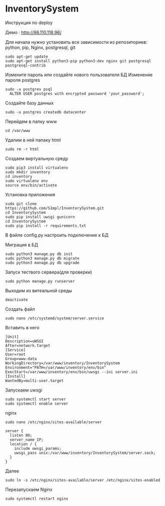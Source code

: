 # InventorySystem
Инструкция по deploy

Демо : <a href='http://86.110.118.96/'>http://86.110.118.96/</a>

Для начала нужно установить все зависимости из репозиториев: python, pip, Nginx, postgresql, git

```
sudo apt-get update
sudo apt-get install python3-pip python3-dev nginx git postgresql postgresql-contrib
```

Измените пароль или создайте нового пользователя БД
Изменение пароля postgres

```
sudo -u postgres psql
  ALTER USER postgres with encrypted password 'your_password';
```

Создайте базу данных

```
sudo -u postgres createdb datacenter
```

Перейдем в папку www
```
cd /var/www
```
Удалим в ней папаку html
```
sudo rm -r html
```

Создаем виртуальную среду
```
sudo pip3 install virtualenv
sudo mkdir inventory
cd inventory
sudo virtualenv env
source env/bin/activate
```

Установка приложения
```
sudo git clone 
https://github.com/S1mpl/InventorySystem.git
cd InventorySystem
sudo pip install uwsgi gunicorn 
cd InventorySystem
sudo pip install -r requirements.txt
```
В файле config.py настроить подключение к БД

Миграция в БД
```
sudo python3 manage.py db init
sudo python3 manage.py db migrate
sudo python3 manage.py db upgrade
```

Запуск тествого сервера(для проверки)
```
sudo python manage.py runserver
```

Выходим из витеальной среды
```
deactivate
```

Создать файл
```
sudo nano /etc/systemd/system/server.service
```

Вставить в него
```
[Unit]
Description=uWSGI 
After=network.target
[Service]
User=root
Group=www-data
WorkingDirectory=/var/www/inventory/InventorySystem
Environment="PATH=/var/www/inventory/env/bin"
ExecStart=/var/www/inventory/env/bin/uwsgi --ini server.ini
[Install]
WantedBy=multi-user.target
```

Запускаем uwsgi
```
sudo systemctl start server
sudo systemctl enable server
```

nginx
```
sudo nano /etc/nginx/sites-available/server

server {
  listen 80;
  server_name IP;
  location / {
    include uwsgi_params;
    uwsgi_pass unix:/var/www/inventory/InventorySystem/server.sock;
  }
}
```

Далее
```
sudo ln -s /etc/nginx/sites-available/server /etc/nginx/sites-enabled
```

Перезапускаем Nginx
```
sudo systemctl restart nginx
```
